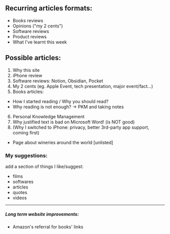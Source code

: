 ## Recurring articles formats:
- Books reviews
- Opinions ("my 2 cents")
- Software reviews
- Product reviews
- What I've learnt this week

## Possible articles:
1. Why this site
2. iPhone review
3. Software reviews: Notion, Obsidian, Pocket
4. My 2 cents (eg. Apple Event, tech presentation, major event/fact...)
5. Books articles:
  - How I started reading / Why you should read?
  - Why reading is not enough? -> PKM and taking notes
6. Personal Knowledge Management 
7. Why justified text is bad on Microsoft Word! (is NOT good)
8. (Why I switched to iPhone: privacy, better 3rd-party app support, coming first)

- Page about wineries around the world [unlisted]

### My suggestions:
add a section of things I like/suggest:
- films
- softwares
- articles
- quotes
- videos


---
##### Long term website improvements:
- Amazon's referral for books' links